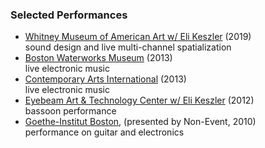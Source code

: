 ### Selected Performances

- [Whitney Museum of American Art w/ Eli Keszler](https://whitney.org/events/eli-keszler) (2019)<br/>sound design and live multi-channel spatialization
- [Boston Waterworks Museum](https://www.factmag.com/2013/11/18/patrick-emm-reuben-son-and-benjamin-nelson-set-to-bring-modular-synthesis-to-bostons-waterworks-museum/) (2013)<br/>live electronic music
- [Contemporary Arts International](https://contemporaryartsinternational.org/gallery/past-artists/) (2013)
<br/>live electronic music
- [Eyebeam Art & Technology Center w/ Eli Keszler](https://www.eyebeam.org/events/on-view-eli-keszlers-l-carrier/) (2012)<br/>bassoon performance
- [Goethe-Institut Boston](https://www.nonevent.org/past-events-2010), (presented by Non-Event, 2010)<br/>performance on guitar and electronics